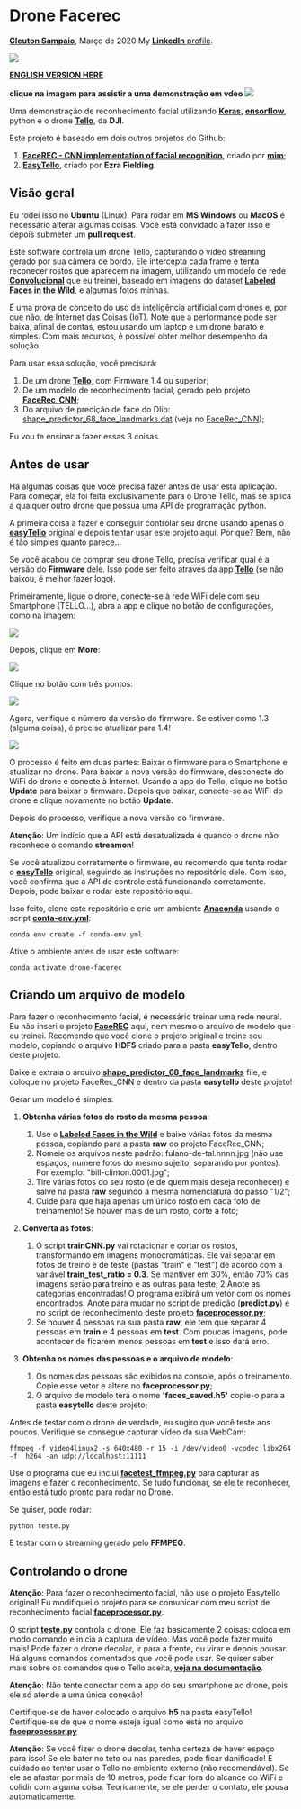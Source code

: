 # Drone Facerec
[**Cleuton Sampaio**](https://github.com/cleuton), Março de 2020
My [**LinkedIn** profile](https://www.linkedin.com/in/cleutonsampaio/).

![](./im.png)

[**ENGLISH VERSION HERE**](./english_version.md)


**clique na imagem para assistir a uma demonstração em vdeo**
[![](./video.png)](https://youtu.be/rYlRKvWnsSc)

Uma demonstração de reconhecimento facial utilizando [**Keras**](https://keras.io/), [**ensorflow**](https://www.tensorflow.org/), python e o drone [**Tello**](https://store.dji.com/shop/tello-series), da **DJI**.

Este projeto é baseado em dois outros projetos do Github: 

1. [**FaceREC - CNN implementation of facial recognition**](https://github.com/cleuton/facerec_cnn), criado por [**mim**](https://github.com/cleuton);
2. [**EasyTello**](https://github.com/Virodroid/easyTello), criado por **Ezra Fielding**.

## Visão geral

Eu rodei isso no **Ubuntu** (Linux). Para rodar em **MS Windows** ou **MacOS** é necessário alterar algumas coisas. Você está convidado a fazer isso e depois submeter um **pull request**.

Este software controla um drone Tello, capturando o vídeo streaming gerado por sua câmera de bordo. Ele intercepta cada frame e tenta reconecer rostos que aparecem na imagem, utilizando um modelo de rede [**Convolucional**](https://github.com/cleuton/FaceGuard/tree/master/CNN) que eu treinei, baseado em imagens do dataset  [**Labeled Faces in the Wild**](http://vis-www.cs.umass.edu/lfw/), e algumas fotos minhas. 

É uma prova de conceito do uso de inteligência artificial com drones e, por que não, de Internet das Coisas (IoT). Note que a performance pode ser baixa, afinal de contas, estou usando um laptop e um drone barato e simples. Com mais recursos, é possível obter melhor desempenho da solução.

Para usar essa solução, você precisará: 

1. De um drone [**Tello**](https://store.dji.com/shop/tello-series), com Firmware 1.4 ou superior;
2. De um modelo de reconhecimento facial, gerado pelo projeto [**FaceRec_CNN**](https://github.com/cleuton/facerec_cnn);
3. Do arquivo de predição de face do Dlib: [shape_predictor_68_face_landmarks.dat](https://github.com/davisking/dlib-models) (veja no [FaceRec_CNN](https://github.com/cleuton/facerec_cnn));

Eu vou te ensinar a fazer essas 3 coisas. 

## Antes de usar

Há algumas coisas que você precisa fazer antes de usar esta aplicação. Para começar, ela foi feita exclusivamente para o Drone Tello, mas se aplica a qualquer outro drone que possua uma API de programação python.

A primeira coisa a fazer é conseguir controlar seu drone usando apenas o [**easyTello**](https://github.com/Virodroid/easyTello) original e depois tentar usar este projeto aqui. Por que? Bem, não é tão simples quanto parece...

Se você acabou de comprar seu drone Tello, precisa verificar qual é a versão do **Firmware** dele. Isso pode ser feito através da app [**Tello**](https://www.ryzerobotics.com/tello) (se não baixou, é melhor fazer logo).

Primeiramente, ligue o drone, conecte-se à rede WiFi dele com seu Smartphone (TELLO...), abra a app e clique no botão de configurações, como na imagem: 

![](./app1.jpg)

Depois, clique em **More**: 

![](./app2.jpg)

Clique no botão com três pontos: 

![](./app3.jpg)

Agora, verifique o número da versão do firmware. Se estiver como 1.3 (alguma coisa), é preciso atualizar para 1.4!

![](./app4.jpg)

O processo é feito em duas partes: Baixar o firmware para o Smartphone e atualizar no drone. Para baixar a nova versão do firmware, desconecte do WiFi do drone e conecte à Internet. Usando a app do Tello, clique no botão **Update** para baixar o firmware. Depois que baixar, conecte-se ao WiFi do drone e clique novamente no botão **Update**.

Depois do processo, verifique a nova versão do firmware. 

**Atenção**: Um indício que a API está desatualizada é quando o drone não reconhece o comando **streamon**!

Se você atualizou corretamente o firmware, eu recomendo que tente rodar o [**easyTello**](https://github.com/Virodroid/easyTello) original, seguindo as instruções no repositório dele. Com isso, você confirma que a API de controle está funcionando corretamente. Depois, pode baixar e rodar este repositório aqui. 

Isso feito, clone este repositório e crie um ambiente [**Anaconda**](https://anaconda.org/) usando o script [**conta-env.yml**](./conda-env.yml): 

```
conda env create -f conda-env.yml
```

Ative o ambiente antes de usar este software: 

```
conda activate drone-facerec
```

## Criando um arquivo de modelo

Para fazer o reconhecimento facial, é necessário treinar uma rede neural. Eu não inseri o projeto [**FaceREC**](https://github.com/cleuton/facerec_cnn) aqui, nem mesmo o arquivo de modelo que eu treinei. Recomendo que você clone o projeto original e treine seu modelo, copiando o arquivo **HDF5** criado para a pasta **easyTello**, dentro deste projeto. 

Baixe e extraia o arquivo [**shape_predictor_68_face_landmarks**](http://dlib.net/files/shape_predictor_68_face_landmarks.dat.bz2) file, e coloque no projeto FaceRec_CNN e dentro da pasta **easytello** deste projeto!

Gerar um modelo é simples: 

1. **Obtenha várias fotos do rosto da mesma pessoa**:
    1. Use o [**Labeled Faces in the Wild**](http://vis-www.cs.umass.edu/lfw/) e baixe várias fotos da mesma pessoa, copiando para a pasta **raw** do projeto FaceRec_CNN;
    2. Nomeie os arquivos neste padrão: fulano-de-tal.nnnn.jpg (não use espaços, numere fotos do mesmo sujeito, separando por pontos). Por exemplo: "bill-clinton.0001.jpg";
    3. Tire várias fotos do seu rosto (e de quem mais deseja reconhecer) e salve na pasta **raw** seguindo a mesma nomenclatura do passo "1/2";
    4. Cuide para que haja apenas um único rosto em cada foto de treinamento! Se houver mais de um rosto, corte a foto;

2. **Converta as fotos**: 
    1. O script **trainCNN.py** vai rotacionar e cortar os rostos, transformando em imagens monocromáticas. Ele vai separar em fotos de treino e de teste (pastas "train" e "test") de acordo com a variável **train_test_ratio = 0.3**. Se mantiver em 30%, então 70% das imagens serão para treino e as outras para teste;
    2.Anote as categorias encontradas! O programa exibirá um vetor com os nomes encontrados. Anote para mudar no script de predição (**predict.py**) e no script de reconhecimento deste projeto [**faceprocessor.py**](./easytello/faceprocessor.py);
    3. Se houver 4 pessoas na sua pasta **raw**, ele tem que separar 4 pessoas em **train** e 4 pessoas em **test**. Com poucas imagens, pode acontecer de ficarem menos pessoas em **test** e isso dará erro.

3. **Obtenha os nomes das pessoas e o arquivo de modelo**: 
    1. Os nomes das pessoas são exibidos na console, após o treinamento. Copie esse vetor e altere no **faceprocessor.py**; 
    2. O arquivo de modelo terá o nome **'faces_saved.h5'** copie-o para a pasta **easytello** deste projeto;


Antes de testar com o drone de verdade, eu sugiro que você teste aos poucos. Verifique se consegue capturar vídeo da sua WebCam: 

```
ffmpeg -f video4linux2 -s 640x480 -r 15 -i /dev/video0 -vcodec libx264 -f  h264 -an udp://localhost:11111
```

Use o programa que eu incluí [**facetest_ffmpeg.py**](./facetest_ffmpeg.py) para capturar as imagens e fazer o reconhecimento. Se tudo funcionar, se ele te reconhecer, então está tudo pronto para rodar no Drone. 

Se quiser, pode rodar: 

```
python teste.py
```
E testar com o streaming gerado pelo **FFMPEG**. 

## Controlando o drone

**Atenção**: Para fazer o reconhecimento facial, não use o projeto Easytello original! Eu modifiquei o projeto para se comunicar com meu script de reconhecimento facial [**faceprocessor.py**](./easytello/faceprocessor.py).

O script [**teste.py**](./teste.py) controla o drone. Ele faz basicamente 2 coisas: coloca em modo comando e inicia a captura de vídeo. Mas você pode fazer muito mais! Pode fazer o drone decolar, ir para a frente, ou virar e depois pousar. Há alguns comandos comentados que você pode usar. Se quiser saber mais sobre os comandos que o Tello aceita, [**veja na documentação**](https://dl-cdn.ryzerobotics.com/downloads/Tello/Tello%20SDK%202.0%20User%20Guide.pdf).

**Atenção**: Não tente conectar com a app do seu smartphone ao drone, pois ele só atende a uma única conexão!

Certifique-se de haver colocado o arquivo **h5** na pasta easyTello! Certifique-se de que o nome esteja igual como está no arquivo [**faceprocessor.py**](./easytello/faceprocessor.py)

**Atenção**: Se você fizer o drone decolar, tenha certeza de haver espaço para isso! Se ele bater no teto ou nas paredes, pode ficar danificado! E cuidado ao tentar usar o Tello no ambiente externo (não recomendável). Se ele se afastar por mais de 10 metros, pode ficar fora do alcance do WiFi e colidir com alguma coisa. Teoricamente, se ele perder o contato, ele pousa automaticamente. 









